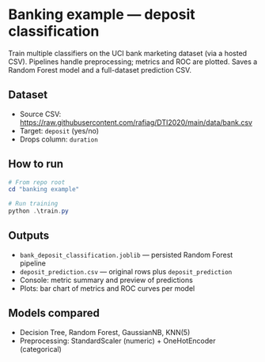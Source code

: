 # Banking example — deposit classification

Train multiple classifiers on the UCI bank marketing dataset (via a hosted CSV). Pipelines handle preprocessing; metrics and ROC are plotted. Saves a Random Forest model and a full-dataset prediction CSV.

## Dataset
- Source CSV: https://raw.githubusercontent.com/rafiag/DTI2020/main/data/bank.csv
- Target: `deposit` (yes/no)
- Drops column: `duration`

## How to run

```powershell
# From repo root
cd "banking example"

# Run training
python .\train.py
```

## Outputs
- `bank_deposit_classification.joblib` — persisted Random Forest pipeline
- `deposit_prediction.csv` — original rows plus `deposit_prediction`
- Console: metric summary and preview of predictions
- Plots: bar chart of metrics and ROC curves per model

## Models compared
- Decision Tree, Random Forest, GaussianNB, KNN(5)
- Preprocessing: StandardScaler (numeric) + OneHotEncoder (categorical)
